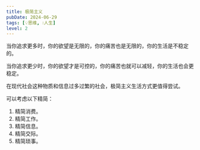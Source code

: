 ```yaml
---
title: 极简主义
pubDate: 2024-06-29
tags: [💡思维, 💧人生]
level: 2
---
```


当你追求更多时，你的欲望是无限的，你的痛苦也是无限的，你的生活是不稳定的。

当你追求更少时，你的欲望才是可控的，你的痛苦也就可以减轻，你的生活也会更稳定。

在现代社会这种物质和信息过多过繁的社会，极简主义生活方式更值得尝试。

可以考虑以下精简：

1. 精简消费。
2. 精简工作。
3. 精简信息。
4. 精简交际。
5. 精简琐事。
